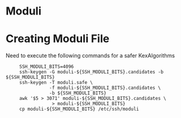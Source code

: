 
# Moduli

# Creating Moduli File

Need to execute the following commands for a safer KexAlgorithms

```
     SSH_MODULI_BITS=4096
     ssh-keygen -G moduli-${SSH_MODULI_BITS}.candidates -b ${SSH_MODULI_BITS}
     ssh-keygen -T moduli.safe \
                -f moduli-${SSH_MODULI_BITS}.candidates \
                -b ${SSH_MODULI_BITS}
     awk '$5 > 3071' moduli-${SSH_MODULI_BITS}.candidates \
                 > moduli-${SSH_MODULI_BITS}
     cp moduli-${SSH_MODULI_BITS} /etc/ssh/moduli
```
